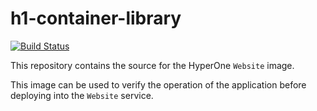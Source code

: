 # h1-container-library

[![Build Status](https://travis-ci.com/hyperonecom/h1-container-library.svg?branch=master)](https://travis-ci.com/hyperonecom/h1-container-library)

This repository contains the source for the HyperOne ```Website``` image.

This image can be used to verify the operation of the application before deploying into the ```Website``` service.